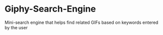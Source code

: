 # Giphy-Search-Engine
Mini-search engine that helps find related GIFs based on keywords entered by the user
